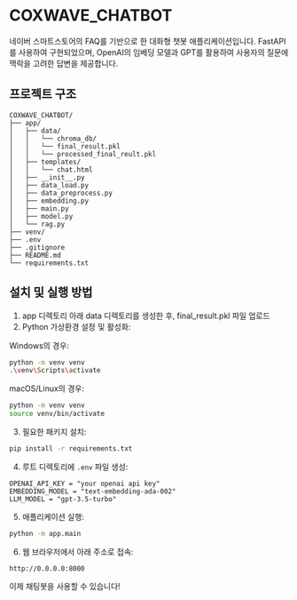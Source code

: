 # COXWAVE_CHATBOT

네이버 스마트스토어의 FAQ를 기반으로 한 대화형 챗봇 애플리케이션입니다. 
FastAPI를 사용하여 구현되었으며, OpenAI의 임베딩 모델과 GPT를 활용하여 사용자의 질문에 맥락을 고려한 답변을 제공합니다.


## 프로젝트 구조

```
COXWAVE_CHATBOT/
├── app/
│   ├── data/
│   │   └── chroma_db/
│   │   └── final_result.pkl
│   │   └── processed_final_reult.pkl
│   ├── templates/
│   │   └── chat.html
│   ├── __init__.py
│   ├── data_load.py
│   ├── data_preprocess.py
│   ├── embedding.py
│   ├── main.py
│   ├── model.py
│   └── rag.py
├── venv/
├── .env
├── .gitignore
├── README.md
└── requirements.txt
```

## 설치 및 실행 방법

1. app 디렉토리 아래 data 디렉토리를 생성한 후, final_result.pkl 파일 업로드
2. Python 가상환경 설정 및 활성화:

  Windows의 경우:
  ```bash
  python -m venv venv
  .\venv\Scripts\activate
  ```
  
  macOS/Linux의 경우:
  ```bash
  python -m venv venv
  source venv/bin/activate
  ```
3. 필요한 패키지 설치:

```bash
pip install -r requirements.txt
```

4. 루트 디렉토리에 `.env` 파일 생성:

```plaintext
OPENAI_API_KEY = "your openai api key"
EMBEDDING_MODEL = "text-embedding-ada-002"
LLM_MODEL = "gpt-3.5-turbo"
```

5. 애플리케이션 실행:
```bash
python -m app.main
```

6. 웹 브라우저에서 아래 주소로 접속:
```
http://0.0.0.0:8000
```

이제 채팅봇을 사용할 수 있습니다!
